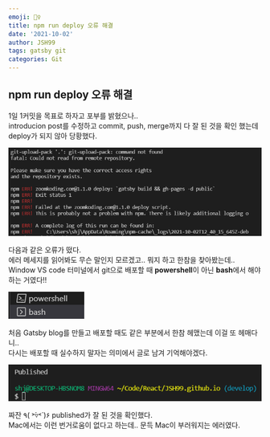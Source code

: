 ```yaml
---
emoji: 🤷‍♀️
title: npm run deploy 오류 해결
date: '2021-10-02'
author: JSH99
tags: gatsby git
categories: Git
---
```


## npm run deploy 오류 해결

1일 1커밋을 목표로 하자고 포부를 밝혔으나..  
introducion post를 수정하고 commit, push, merge까지 다 잘 된 것을 확인 했는데 deploy가 되지 않아 당황했다.  

![](img/error.png)  

다음과 같은 오류가 떴다.  
에러 메세지를 읽어봐도 무슨 말인지 모르겠고.. 뭐지 하고 한참을 찾아봤는데..
Window VS code 터미널에서 git으로 배포할 때 **powershell**이 아닌 **bash**에서 해야 하는 거였다!!  

![](img/bash.png)  

처음 Gatsby blog를 만들고 배포할 때도 같은 부분에서 한참 헤맸는데 이걸 또 헤매다니..  
다시는 배포할 때 실수하지 말자는 의미에서 글로 남겨 기억해야겠다.  

![](img/solved.png)  

짜잔 ٩( ˃́▿˂̀ )۶  published가 잘 된 것을 확인했다.  
Mac에서는 이런 번거로움이 없다고 하는데.. 문득 Mac이 부러워지는 에러였다.